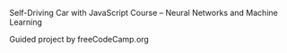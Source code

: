 Self-Driving Car with JavaScript Course – Neural Networks and Machine Learning

Guided project by freeCodeCamp.org
